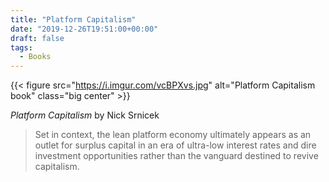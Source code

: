```yaml
---
title: "Platform Capitalism"
date: "2019-12-26T19:51:00+00:00"
draft: false
tags:
  - Books
---
```


<style>
.center img{
  display: block;
  margin-left: auto;
  margin-right: auto;
}
</style>

{{< figure src="https://i.imgur.com/vcBPXvs.jpg" alt="Platform Capitalism book" class="big center" >}}

*Platform Capitalism* by Nick Srnicek

> Set in context, the lean platform economy ultimately appears as an outlet for surplus capital in an era of
ultra-low interest rates and dire investment opportunities rather than the vanguard
destined to revive capitalism.

